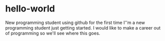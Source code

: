 # hello-world
New programming student using github for the first time
I''m a new programming student just getting started.  I would like to make a career out of programming so we'll see where this goes.
